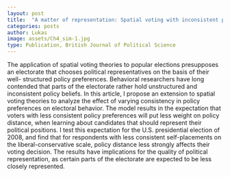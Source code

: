 ```yaml
---
layout: post
title:  "A matter of representation: Spatial voting with inconsistent policy preferences"
categories: posts
author: Lukas
image: assets/Ch4_sim-1.jpg
type: Publication, British Journal of Political Science
---
```


The application of spatial voting theories to popular elections presupposes an electorate that chooses political representatives on the basis of their well- structured policy preferences. Behavioral researchers have long contended that parts of the electorate rather hold unstructured and inconsistent policy beliefs. In this article, I propose an extension to spatial voting theories to analyze the effect of varying consistency in policy preferences on electoral behavior. The model results in the expectation that voters with less consistent policy preferences will put less weight on policy distance, when learning about candidates that should represent their political positions. I test this expectation for the U.S. presidential election of 2008, and find that for respondents with less consistent  self-placements on the liberal-conservative scale, policy distance less strongly affects their voting decision. The results have implications for the quality of political representation, as certain parts of the electorate are expected to be less closely represented.

